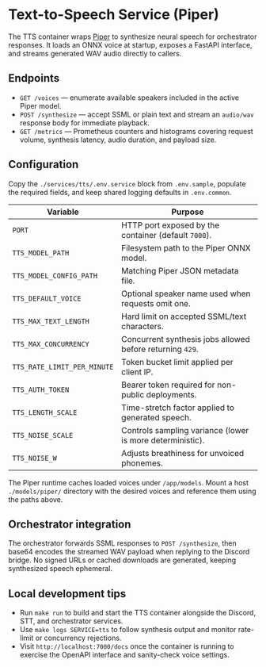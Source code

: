 # Text-to-Speech Service (Piper)

The TTS container wraps [Piper](https://github.com/rhasspy/piper) to synthesize
neural speech for orchestrator responses. It loads an ONNX voice at startup,
exposes a FastAPI interface, and streams generated WAV audio directly to
callers.

## Endpoints

- `GET /voices` — enumerate available speakers included in the active Piper
  model.
- `POST /synthesize` — accept SSML or plain text and stream an `audio/wav`
  response body for immediate playback.
- `GET /metrics` — Prometheus counters and histograms covering request volume,
  synthesis latency, audio duration, and payload size.

## Configuration

Copy the `./services/tts/.env.service` block from `.env.sample`, populate the
required fields, and keep shared logging defaults in `.env.common`.

| Variable | Purpose |
| --- | --- |
| `PORT` | HTTP port exposed by the container (default `7000`). |
| `TTS_MODEL_PATH` | Filesystem path to the Piper ONNX model. |
| `TTS_MODEL_CONFIG_PATH` | Matching Piper JSON metadata file. |
| `TTS_DEFAULT_VOICE` | Optional speaker name used when requests omit one. |
| `TTS_MAX_TEXT_LENGTH` | Hard limit on accepted SSML/text characters. |
| `TTS_MAX_CONCURRENCY` | Concurrent synthesis jobs allowed before returning `429`. |
| `TTS_RATE_LIMIT_PER_MINUTE` | Token bucket limit applied per client IP. |
| `TTS_AUTH_TOKEN` | Bearer token required for non-public deployments. |
| `TTS_LENGTH_SCALE` | Time-stretch factor applied to generated speech. |
| `TTS_NOISE_SCALE` | Controls sampling variance (lower is more deterministic). |
| `TTS_NOISE_W` | Adjusts breathiness for unvoiced phonemes. |

The Piper runtime caches loaded voices under `/app/models`. Mount a host
`./models/piper/` directory with the desired voices and reference them using the
paths above.

## Orchestrator integration

The orchestrator forwards SSML responses to `POST /synthesize`, then base64
encodes the streamed WAV payload when replying to the Discord bridge. No signed
URLs or cached downloads are generated, keeping synthesized speech ephemeral.

## Local development tips

- Run `make run` to build and start the TTS container alongside the Discord,
  STT, and orchestrator services.
- Use `make logs SERVICE=tts` to follow synthesis output and monitor rate-limit
  or concurrency rejections.
- Visit `http://localhost:7000/docs` once the container is running to exercise
  the OpenAPI interface and sanity-check voice settings.
